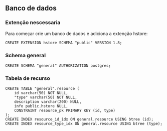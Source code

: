 ## Banco de dados

### Extenção nescessaria
Para começar crie um banco de dados e adiciona a extenção hstore:
```roomsql
CREATE EXTENSION hstore SCHEMA "public" VERSION 1.8;
```

### Schema general
```roomsql
CREATE SCHEMA "general" AUTHORIZATION postgres;
```

### Tabela de recurso
```roomsql
CREATE TABLE "general".resource (
	id varchar(50) NOT NULL,
	"type" varchar(50) NOT NULL,
	description varchar(200) NULL,
	info public.hstore NULL,
	CONSTRAINT resource_pk PRIMARY KEY (id, type)
);
CREATE INDEX resource_id_idx ON general.resource USING btree (id);
CREATE INDEX resource_type_idx ON general.resource USING btree (type);
```